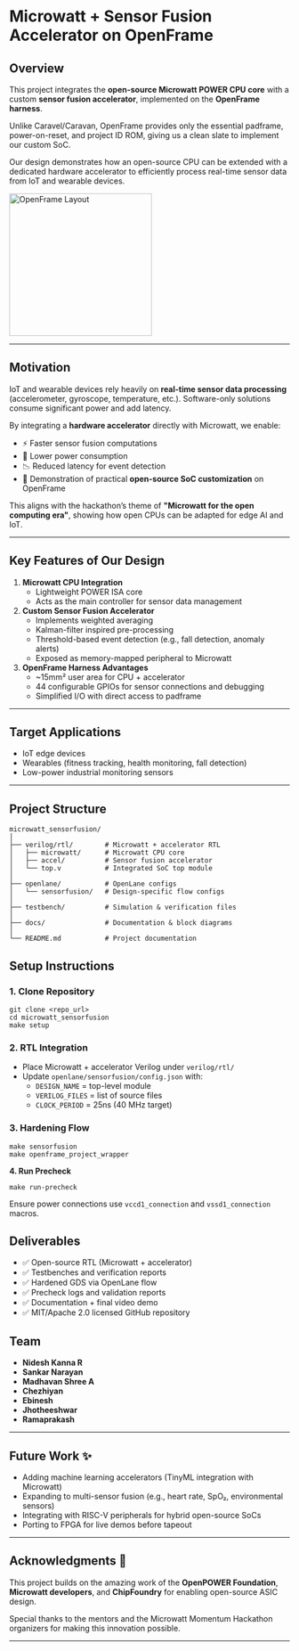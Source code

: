 # Microwatt + Sensor Fusion Accelerator on OpenFrame

## Overview

This project integrates the **open-source Microwatt POWER CPU core** with a custom **sensor fusion accelerator**, implemented on the **OpenFrame harness**.

Unlike Caravel/Caravan, OpenFrame provides only the essential padframe, power-on-reset, and project ID ROM, giving us a clean slate to implement our custom SoC.

Our design demonstrates how an open-source CPU can be extended with a dedicated hardware accelerator to efficiently process real-time sensor data from IoT and wearable devices.

<img width="256" alt="OpenFrame Layout" src="https://github.com/efabless/openframe_timer_example/assets/67271180/ff58b58b-b9c8-4d5e-b9bc-bf344355fa80">

---

## Motivation

IoT and wearable devices rely heavily on **real-time sensor data processing** (accelerometer, gyroscope, temperature, etc.). Software-only solutions consume significant power and add latency.

By integrating a **hardware accelerator** directly with Microwatt, we enable:

- ⚡ Faster sensor fusion computations
- 🔋 Lower power consumption
- 📉 Reduced latency for event detection
- 🔧 Demonstration of practical **open-source SoC customization** on OpenFrame

This aligns with the hackathon’s theme of **"Microwatt for the open computing era"**, showing how open CPUs can be adapted for edge AI and IoT.

---

## Key Features of Our Design

1. **Microwatt CPU Integration**
    - Lightweight POWER ISA core
    - Acts as the main controller for sensor data management
2. **Custom Sensor Fusion Accelerator**
    - Implements weighted averaging
    - Kalman-filter inspired pre-processing
    - Threshold-based event detection (e.g., fall detection, anomaly alerts)
    - Exposed as memory-mapped peripheral to Microwatt
3. **OpenFrame Harness Advantages**
    - ~15mm² user area for CPU + accelerator
    - 44 configurable GPIOs for sensor connections and debugging
    - Simplified I/O with direct access to padframe

---

## Target Applications

- IoT edge devices
- Wearables (fitness tracking, health monitoring, fall detection)
- Low-power industrial monitoring sensors

---

## Project Structure

```
microwatt_sensorfusion/
│
├── verilog/rtl/        # Microwatt + accelerator RTL
│   ├── microwatt/      # Microwatt CPU core
│   ├── accel/          # Sensor fusion accelerator
│   └── top.v           # Integrated SoC top module
│
├── openlane/           # OpenLane configs
│   └── sensorfusion/   # Design-specific flow configs
│
├── testbench/          # Simulation & verification files
│
├── docs/               # Documentation & block diagrams
│
└── README.md           # Project documentation
```

## Setup Instructions

### 1. Clone Repository

```
git clone <repo_url>
cd microwatt_sensorfusion
make setup
```

### 2. RTL Integration

- Place Microwatt + accelerator Verilog under `verilog/rtl/`
- Update `openlane/sensorfusion/config.json` with:
    - `DESIGN_NAME` = top-level module
    - `VERILOG_FILES` = list of source files
    - `CLOCK_PERIOD` = 25ns (40 MHz target)

### 3. Hardening Flow

```
make sensorfusion
make openframe_project_wrapper
```

**4. Run Precheck**

```
make run-precheck
```

Ensure power connections use `vccd1_connection` and `vssd1_connection` macros.

## Deliverables

- ✅ Open-source RTL (Microwatt + accelerator)
- ✅ Testbenches and verification reports
- ✅ Hardened GDS via OpenLane flow
- ✅ Precheck logs and validation reports
- ✅ Documentation + final video demo
- ✅ MIT/Apache 2.0 licensed GitHub repository

## Team

- **Nidesh Kanna R**
- **Sankar Narayan**
- **Madhavan Shree A**
- **Chezhiyan**
- **Ebinesh**
- **Jhotheeshwar**
- **Ramaprakash**

---

## Future Work ✨

- Adding machine learning accelerators (TinyML integration with Microwatt)
- Expanding to multi-sensor fusion (e.g., heart rate, SpO₂, environmental sensors)
- Integrating with RISC-V peripherals for hybrid open-source SoCs
- Porting to FPGA for live demos before tapeout
---

## Acknowledgments 🙌

This project builds on the amazing work of the **OpenPOWER Foundation**, **Microwatt developers**, and **ChipFoundry** for enabling open-source ASIC design.

Special thanks to the mentors and the Microwatt Momentum Hackathon organizers for making this innovation possible.

---
